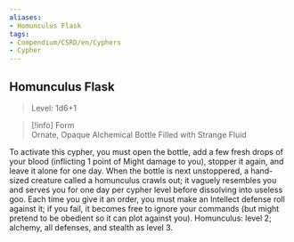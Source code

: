 ```yaml
---
aliases:
- Homunculus Flask
tags:
- Compendium/CSRD/en/Cyphers
- Cypher
---
```


  
## Homunculus Flask  
>Level: 1d6+1  
  
>[!info] Form  
>Ornate, Opaque Alchemical Bottle Filled with Strange Fluid
  
To activate this cypher, you must open the bottle, add a few fresh drops of your blood (inflicting 1 point of Might damage to you), stopper it again, and leave it alone for one day. When the bottle is next unstoppered, a hand-sized creature called a homunculus crawls out; it vaguely resembles you and serves you for one day per cypher level before dissolving into useless goo. Each time you give it an order, you must make an Intellect defense roll against it; if you fail, it becomes free to ignore your commands (but might pretend to be obedient so it can plot against you). Homunculus: level 2; alchemy, all defenses, and stealth as level 3.